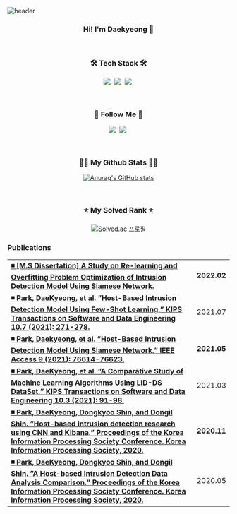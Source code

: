 ![header](https://capsule-render.vercel.app/api?type=waving&color=0:a82da8,100:da8f00&height=230&section=header&text=DaeKyeongPark&fontAlign=70&fontAlignY=40&fontSize=60&fontColor=ffffff)

<h3 align="center">Hi! I'm Daekyeong 👋</h3>
<br/>

<h3 align="center">🛠 Tech Stack 🛠</h3>
<p align="center">
  <img src="https://img.shields.io/badge/Javascript-ffb13b?style=flat-square&logo=javascript&logoColor=white"/></a>&nbsp
  <img src="https://img.shields.io/badge/Python-3766AB?style=flat-square&logo=Python&logoColor=white"/></a>&nbsp
  <img src="https://img.shields.io/badge/Tensorflow-61DAFB?style=flat-square&logo=Tensorflow&logoColor=white"/></a>&nbsp
</p>

<br/>

<h3 align="center">👋 Follow Me 👋</h3>
<p align="center">
  <a href="mailto:daekyeongp96@gmail.com" target="_blank"><img src="https://img.shields.io/badge/Gmail-d14836?style=flat-square&logo=Gmail&logoColor=white&link=daekyeongp96@gmail.com"/></a>&nbsp
  <a href="https://www.linkedin.com/in/daekyeong" target="_blank"><img src="https://img.shields.io/badge/LinkedIn-0A66C2?style=flat-square&logo=LinkedIn&logoColor=white&link=https://www.linkedin.com/in/daekyeong"/></a>&nbsp
</p>

<br/>

<h3 align="center">👨‍💻 My Github Stats 👨‍💻</h3>
<div align="center">

[![Anurag's GitHub stats](https://github-readme-stats.vercel.app/api?username=daekyeongp&hide_title=true&show_icons=true&include_all_commits=true&disable_animations=true&theme=vue)](https://github.com/anuraghazra/github-readme-stats)
</div>

<br/>

<h3 align="center">⭐ My Solved Rank ⭐</h3>
<div align="center">

[![Solved.ac
프로필](http://mazassumnida.wtf/api/v2/generate_badge?boj=daekyeong)](https://solved.ac/daekyeong)
</div>

<!--
**daekyeongp/daekyeongp** is a ✨ _special_ ✨ repository because its `README.md` (this file) appears on your GitHub profile.

Here are some ideas to get you started:

- 🔭 I’m currently working on ...
- 🌱 I’m currently learning ...
- 👯 I’m looking to collaborate on ...
- 🤔 I’m looking for help with ...
- 💬 Ask me about ...
- 📫 How to reach me: ...
- 😄 Pronouns: ...
- ⚡ Fun fact: ...
-->

### Publications

<table>
    <td colspan=1 style="text-align: left;"><b><a href="http://sejong.dcollection.net/public_resource/pdf/200000589075_20220502214205.pdf">◾ [M.S Dissertation] A Study on Re-learning and Overfitting Problem Optimization of Intrusion Detection Model Using Siamese Network.</a></b></td>
	<td><b>2022.02</b></td>
	<tr>
	    <td colspan=1 style="text-align: left;"><b><a href="http://koreascience.or.kr/article/JAKO202123162103726.page">◾ Park, DaeKyeong, et al. ”Host-Based Intrusion Detection Model Using Few-Shot Learning.” KIPS Transactions on Software and Data Engineering 10.7 (2021): 271-278.</a></b></td>
        <td>2021.07</td>
	</tr>
    <td colspan=1 style="text-align: left;"><b><a href="https://ieeexplore.ieee.org/abstract/document/9436776">◾ Park, Daekyeong, et al. ”Host-Based Intrusion Detection Model Using Siamese Network.” IEEE Access 9 (2021): 76614-76623.</a></b></td>
	<td><b>2021.05</b></td>
	<tr>
	    <td colspan=1 style="text-align: left;"><b><a href="http://koreascience.or.kr/article/JAKO202111065911197.page">◾ Park, DaeKyeong, et al. ”A Comparative Study of Machine Learning Algorithms Using LID-DS DataSet.” KIPS Transactions on Software and Data Engineering 10.3 (2021): 91-98.</a></b></td>
        <td>2021.03</td>
	</tr>
    <td colspan=1 style="text-align: left;"><b><a href="http://koreascience.or.kr/article/CFKO202025036268325.page">◾ Park, DaeKyeong, Dongkyoo Shin, and Dongil Shin. ”Host-based intrusion detection research using CNN and Kibana.” Proceedings of the Korea Information Processing Society Conference. Korea Information Processing Society, 2020.</a></b></td>
	<td><b>2020.11</b></td>
	<tr>
	    <td colspan=1 style="text-align: left;"><b><a href="https://www.koreascience.or.kr/article/CFKO202024664105237.page">◾ Park, DaeKyeong, Dongkyoo Shin, and Dongil Shin. ”A Host-based Intrusion Detection Data Analysis Comparison.” Proceedings of the Korea Information Processing Society Conference. Korea Information Processing Society, 2020.</a></b></td>
        <td>2020.05</td>
	</tr>
</table>
